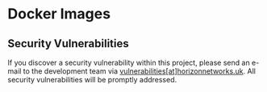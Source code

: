 # Docker Images

## Security Vulnerabilities
If you discover a security vulnerability within this project, please send an e-mail to the development team via [vulnerabilities[at]horizonnetworks.uk](mailto:vulnerabilities@horizonnetworks.uk). All security vulnerabilities will be promptly addressed.
